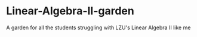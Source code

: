 # Linear-Algebra-II-garden
A garden for all the students struggling with LZU's Linear Algebra II like me
